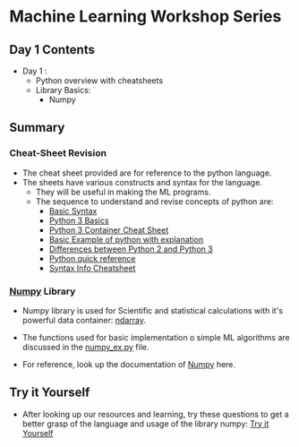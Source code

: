 # Machine Learning Workshop Series

## Day 1 Contents

* Day 1 :
  * Python overview with cheatsheets
  * Library Basics:
    * Numpy

## Summary

### Cheat-Sheet Revision

* The cheat sheet provided are for reference to the python language.
* The sheets have various constructs and syntax for the language.
  * They will be useful in making the ML programs.
  * The sequence to understand and revise concepts of python are:
    * [Basic Syntax](https://github.com/TechNeurons/ML-Workshop/blob/Day-1/Basic_Syntax.jpg)
    * [Python 3 Basics](https://github.com/TechNeurons/ML-Workshop/blob/Day-1/Python_3_Basics.png)
    * [Python 3 Container Cheat Sheet](https://github.com/TechNeurons/ML-Workshop/blob/Day-1/Python_3_Container_Cheat_Sheet.jpg)
    * [Basic Example of python with explanation](https://github.com/TechNeurons/ML-Workshop/blob/Day-1/Basic_Example_of_python_with_explanation.png)
    * [Differences between Python 2 and Python 3](https://github.com/TechNeurons/ML-Workshop/blob/Day-1/Differences_between_Python2_and_Python3.png)
    * [Python quick reference](https://github.com/TechNeurons/ML-Workshop/blob/Day-1/Python_quick_reference.jpg)
    * [Syntax Info Cheatsheet](https://github.com/TechNeurons/ML-Workshop/blob/Day-1/Syntax_Info_Cheatsheet.jpg)

### [Numpy](https://www.numpy.org/doc/1.17/reference/index.html) Library

* Numpy library is used for Scientific and statistical calculations with it's powerful data container: [ndarray](https://www.numpy.org/doc/1.17/reference/arrays.ndarray.html).

* The functions used for basic implementation o simple ML algorithms are discussed in the [numpy_ex.py](./numpy_ex.py) file.

* For reference, look up the documentation of [Numpy](https://www.numpy.org/doc/1.17/reference/index.html) here.

## Try it Yourself

* After looking up our resources and learning, try these questions to get a better grasp of the language and usage of the library numpy: [Try it Yourself](https://github.com/TechNeurons/ML-Workshop/blob/Day-1/Try-it-yourself!/Try_it_yourself.txt)
